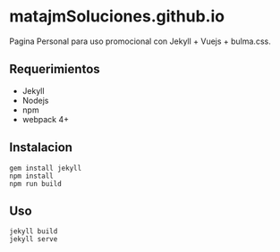 # matajmSoluciones.github.io

Pagina Personal para uso promocional con Jekyll + Vuejs + bulma.css.

## Requerimientos

- Jekyll
- Nodejs
- npm
- webpack 4+

## Instalacion

	gem install jekyll
	npm install
	npm run build

## Uso

	jekyll build
	jekyll serve
